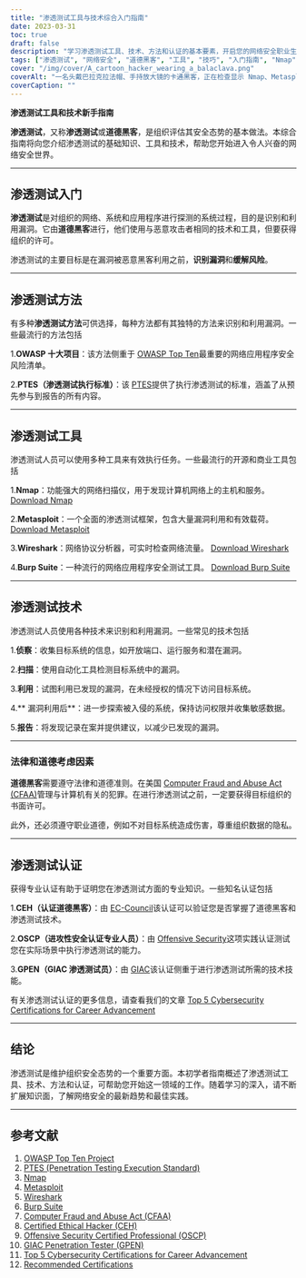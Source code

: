 ```yaml
---
title: "渗透测试工具与技术综合入门指南"
date: 2023-03-31
toc: true
draft: false
description: "学习渗透测试工具、技术、方法和认证的基本要素，开启您的网络安全职业生涯。"
tags: ["渗透测试", "网络安全", "道德黑客", "工具", "技巧", "入门指南", "Nmap", "Metasploit", "Wireshark", "打嗝套房", "OSSTMM", "PTES", "OWASP", "CEH", "OSCP", "GPEN", "安全测试", "脆弱性评估", "网络安全", "信息安全"]
cover: "/img/cover/A_cartoon_hacker_wearing_a_balaclava.png"
coverAlt: "一名头戴巴拉克拉法帽、手持放大镜的卡通黑客，正在检查显示 Nmap、Metasploit、Wireshark 和 Burp Suite 等各种黑客测试工具的电脑屏幕，背景是象征安全系统的数字锁。"
coverCaption: ""
---
```


**渗透测试工具和技术新手指南**

**渗透测试**，又称**渗透测试**或**道德黑客**，是组织评估其安全态势的基本做法。本综合指南将向您介绍渗透测试的基础知识、工具和技术，帮助您开始进入令人兴奋的网络安全世界。

______

## 渗透测试入门

**渗透测试**是对组织的网络、系统和应用程序进行探测的系统过程，目的是识别和利用漏洞。它由**道德黑客**进行，他们使用与恶意攻击者相同的技术和工具，但要获得组织的许可。

渗透测试的主要目标是在漏洞被恶意黑客利用之前，**识别漏洞**和**缓解风险**。

______

## 渗透测试方法

有多种**渗透测试方法**可供选择，每种方法都有其独特的方法来识别和利用漏洞。一些最流行的方法包括

1.**OWASP 十大项目**：该方法侧重于 [OWASP Top Ten](https://owasp.org/www-project-top-ten/)最重要的网络应用程序安全风险清单。

2.**PTES（渗透测试执行标准）**：该 [PTES](http://www.pentest-standard.org/index.php/Main_Page)提供了执行渗透测试的标准，涵盖了从预先参与到报告的所有内容。

______

## 渗透测试工具

渗透测试人员可以使用多种工具来有效执行任务。一些最流行的开源和商业工具包括

1.**Nmap**：功能强大的网络扫描仪，用于发现计算机网络上的主机和服务。 [Download Nmap](https://nmap.org/download.html)

2.**Metasploit**：一个全面的渗透测试框架，包含大量漏洞利用和有效载荷。 [Download Metasploit](https://www.metasploit.com/download)

3.**Wireshark**：网络协议分析器，可实时检查网络流量。 [Download Wireshark](https://www.wireshark.org/download.html)

4.**Burp Suite**：一种流行的网络应用程序安全测试工具。 [Download Burp Suite](https://portswigger.net/burp/communitydownload)

______

## 渗透测试技术

渗透测试人员使用各种技术来识别和利用漏洞。一些常见的技术包括

1.**侦察**：收集目标系统的信息，如开放端口、运行服务和潜在漏洞。

2.**扫描**：使用自动化工具检测目标系统中的漏洞。

3.**利用**：试图利用已发现的漏洞，在未经授权的情况下访问目标系统。

4.** 漏洞利用后**：进一步探索被入侵的系统，保持访问权限并收集敏感数据。

5.**报告**：将发现记录在案并提供建议，以减少已发现的漏洞。

______

### 法律和道德考虑因素

**道德黑客**需要遵守法律和道德准则。在美国 [Computer Fraud and Abuse Act (CFAA)](https://en.wikipedia.org/wiki/Computer_Fraud_and_Abuse_Act)管理与计算机有关的犯罪。在进行渗透测试之前，一定要获得目标组织的书面许可。

此外，还必须遵守职业道德，例如不对目标系统造成伤害，尊重组织数据的隐私。

______

## 渗透测试认证

获得专业认证有助于证明您在渗透测试方面的专业知识。一些知名认证包括

1.**CEH（认证道德黑客）**：由 [EC-Council](https://www.eccouncil.org/programs/certified-ethical-hacker-ceh/)该认证可以验证您是否掌握了道德黑客和渗透测试技术。

2.**OSCP（进攻性安全认证专业人员）**：由 [Offensive Security](https://www.offensive-security.com/pwk-oscp/)这项实践认证测试您在实际场景中执行渗透测试的能力。

3.**GPEN（GIAC 渗透测试员）**：由 [GIAC](https://www.giac.org/certification/penetration-tester-gpen)该认证侧重于进行渗透测试所需的技术技能。

有关渗透测试认证的更多信息，请查看我们的文章 [Top 5 Cybersecurity Certifications for Career Advancement](https://simeononsecurity.ch/articles/the-top-five-cybersecurity-certifications-for-career-advancement/)

______

## 结论

渗透测试是维护组织安全态势的一个重要方面。本初学者指南概述了渗透测试工具、技术、方法和认证，可帮助您开始这一领域的工作。随着学习的深入，请不断扩展知识面，了解网络安全的最新趋势和最佳实践。

______

## 参考文献

1. [OWASP Top Ten Project](https://owasp.org/www-project-top-ten/)
2. [PTES (Penetration Testing Execution Standard)](http://www.pentest-standard.org/index.php/Main_Page)
3. [Nmap](https://nmap.org/download.html)
4. [Metasploit](https://www.metasploit.com/download)
5. [Wireshark](https://www.wireshark.org/download.html)
6. [Burp Suite](https://portswigger.net/burp/communitydownload)
7. [Computer Fraud and Abuse Act (CFAA)](https://en.wikipedia.org/wiki/Computer_Fraud_and_Abuse_Act)
8. [Certified Ethical Hacker (CEH)](https://www.eccouncil.org/programs/certified-ethical-hacker-ceh/)
9.  [Offensive Security Certified Professional (OSCP)](https://www.offensive-security.com/pwk-oscp/)
10. [GIAC Penetration Tester (GPEN)](https://www.giac.org/certification/penetration-tester-gpen)
11. [Top 5 Cybersecurity Certifications for Career Advancement](https://simeononsecurity.ch/articles/the-top-five-cybersecurity-certifications-for-career-advancement/)
12. [Recommended Certifications](https://simeononsecurity.ch/recommendations/certifications/)

